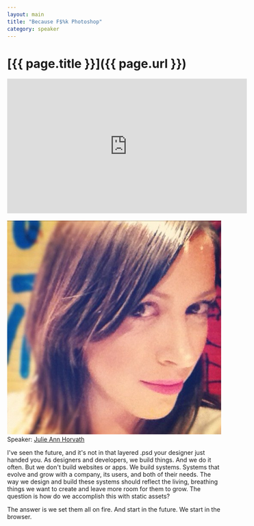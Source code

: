 ```yaml
---
layout: main
title: "Because F$%k Photoshop"
category: speaker
---
```


# [{{ page.title }}]({{ page.url }})

<iframe width="560" height="315" src="http://www.youtube.com/embed/e7-ZnHMDZto" frameborder="0" allowfullscreen="true">
</iframe>

<a href="http://julieannhorvath.com/"><img src="/images/julie-ann-horvath.jpeg" class="speaker" alt="Julie Ann Horvath"></a>
Speaker: <a href="http://julieannhorvath.com/">Julie Ann Horvath</a>

I've seen the future, and it's not in that layered .psd your designer just handed you. As designers and developers, we build things. And we do it often. But we don't build websites or apps. We build systems. Systems that evolve and grow with a company, its users, and both of their needs. The way we design and build these systems should reflect the living, breathing things we want to create and leave more room for them to grow. The question is how do we accomplish this with static assets?

The answer is we set them all on fire. And start in the future. We start in the browser.
